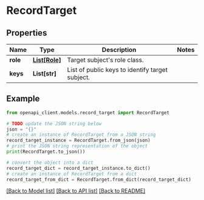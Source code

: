 # RecordTarget


## Properties

Name | Type | Description | Notes
------------ | ------------- | ------------- | -------------
**role** | [**List[Role]**](Role.md) | Target subject&#39;s role class. | 
**keys** | **List[str]** | List of public keys to identify target subject. | 

## Example

```python
from openapi_client.models.record_target import RecordTarget

# TODO update the JSON string below
json = "{}"
# create an instance of RecordTarget from a JSON string
record_target_instance = RecordTarget.from_json(json)
# print the JSON string representation of the object
print(RecordTarget.to_json())

# convert the object into a dict
record_target_dict = record_target_instance.to_dict()
# create an instance of RecordTarget from a dict
record_target_from_dict = RecordTarget.from_dict(record_target_dict)
```
[[Back to Model list]](../README.md#documentation-for-models) [[Back to API list]](../README.md#documentation-for-api-endpoints) [[Back to README]](../README.md)


